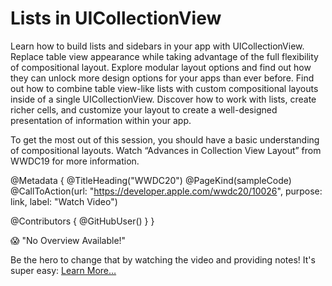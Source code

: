 # Lists in UICollectionView

Learn how to build lists and sidebars in your app with UICollectionView. Replace table view appearance while taking advantage of the full flexibility of compositional layout. Explore modular layout options and find out how they can unlock more design options for your apps than ever before. Find out how to combine table view-like lists with custom compositional layouts inside of a single UICollectionView. Discover how to work with lists, create richer cells, and customize your layout to create a well-designed presentation of information within your app.

To get the most out of this session, you should have a basic understanding of compositional layouts. Watch “Advances in Collection View Layout” from WWDC19 for more information.

@Metadata {
   @TitleHeading("WWDC20")
   @PageKind(sampleCode)
   @CallToAction(url: "https://developer.apple.com/wwdc20/10026", purpose: link, label: "Watch Video")

   @Contributors {
      @GitHubUser(<replace this with your GitHub handle>)
   }
}

😱 "No Overview Available!"

Be the hero to change that by watching the video and providing notes! It's super easy:
 [Learn More…](https://wwdcnotes.github.io/WWDCNotes/documentation/wwdcnotes/contributing)
